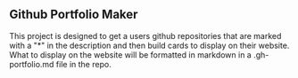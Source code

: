 ## Github Portfolio Maker

This project is designed to get a users github repositories that are marked with a "\*" in the description and then build cards to display on their website. What to display on the website will be formatted in markdown in a .gh-portfolio.md file in the repo.
